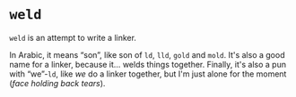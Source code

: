 # `weld`

`weld` is an attempt to write a linker.

In Arabic, it means “son”, like son of `ld`, `lld`, `gold` and `mold`. It's
also a good name for a linker, because it… welds things together. Finally, it's
also a pun with “we”-`ld`, like _we_ do a linker together, but I'm just alone
for the moment (_face holding back tears_).